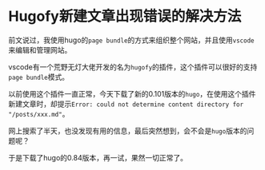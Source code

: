 # Hugofy新建文章出现错误的解决方法

前文说过，我使用hugo的`page bundle`的方式来组织整个网站，并且使用`vscode`来编辑和管理网站。


vscode有一个荒野无灯大佬开发的名为`hugofy`的插件，这个插件可以很好的支持`page bundle`模式。


以前使用这个插件一直正常，今天下载了新的0.101版本的`hugo`，在使用这个插件新建文章时，却提示`Error: could not determine content directory for "/posts/xxx.md"`。


网上搜索了半天，也没发现有用的信息，最后突然想到，会不会是`hugo`版本的问题呢？


于是下载了hugo的0.84版本，再一试，果然一切正常了。

